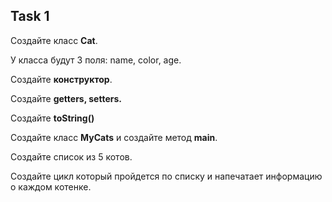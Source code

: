 ## Task 1

Создайте класс **Cat**.

У класса будут 3 поля: name, color, age.

Создайте **конструктор**.

Создайте **getters, setters.**

Создайте **toString()**

Создайте класс **MyCats** и создайте метод **main**.

Создайте список из 5 котов.

Создайте цикл который пройдется по списку и
напечатает информацию о каждом котенке.

